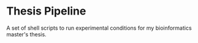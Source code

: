 # Thesis Pipeline

A set of shell scripts to run experimental conditions for my bioinformatics master's thesis. 
